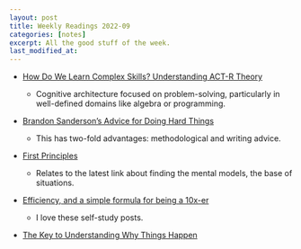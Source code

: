 ```yaml
---
layout: post
title: Weekly Readings 2022-09
categories: [notes]
excerpt: All the good stuff of the week.
last_modified_at:
---
```


- [How Do We Learn Complex Skills? Understanding ACT-R Theory](https://www.scotthyoung.com/blog/2022/02/15/act-r/)
    - Cognitive architecture focused on problem-solving, particularly in well-defined domains like algebra or programming.


- [Brandon Sanderson’s Advice for Doing Hard Things](https://www.calnewport.com/blog/2022/02/25/brandon-sandersons-advice-for-doing-hard-things/)
    - This has two-fold advantages: methodological and writing advice.

- [First Principles](https://matt-rickard.com/first-principles/)
    - Relates to the latest link about finding the mental models, the base of situations.

- [Efficiency, and a simple formula for being a 10x-er](https://blog.kevmod.com/2022/02/01/efficiency-and-a-simple-formula-for-being-a-10x-er/)
    - I love these self-study posts.

- [The Key to Understanding Why Things Happen](https://jarango.com/2021/05/07/the-key-to-understanding-why-things-happen/)
